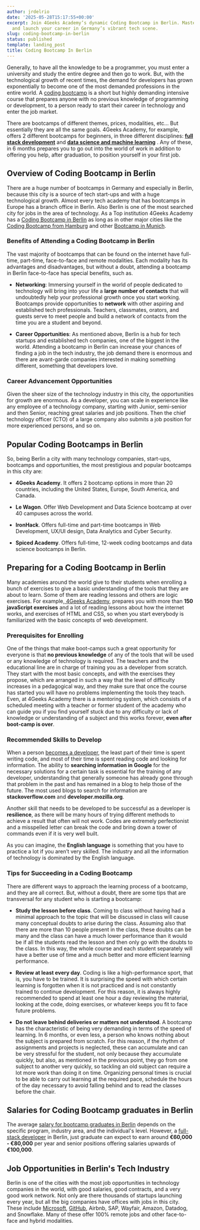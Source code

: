 ```yaml
---
author: jrdelrio
date: '2025-05-28T15:17:55+00:00'
excerpt: Join 4Geeks Academy’s dynamic Coding Bootcamp in Berlin. Master coding skills
  and launch your career in Germany’s vibrant tech scene.
slug: coding-bootcamp-in-berlin
status: published
template: landing_post
title: Coding Bootcamp In Berlin
---
```

Generally, to have all the knowledge to be a programmer, you must enter a university and study the entire degree and then go to work. But, with the technological growth of recent times, the demand for developers has grown exponentially to become one of the most demanded professions in the entire world. A [coding bootcamp](https://4geeksacademy.com/us/coding-bootcamp) is a short but highly demanding intensive course that prepares anyone with no previous knowledge of programming or development, to a person ready to start their career in technology and enter the job market.

There are bootcamps of different themes, prices, modalities, etc… But essentially they are all the same goals. 4Geeks Academy, for example, offers 2 different bootcamps for beginners, in three different disciplines: [**full stack development**](https://4geeksacademy.com/us/coding-bootcamps/part-time-full-stack-developer) and [**data science and machine learning**](https://4geeksacademy.com/us/coding-bootcamps/datascience-machine-learning) . Any of these, in 6 months prepares you to go out into the world of work in addition to offering you help, after graduation, to position yourself in your first job.


## Overview of Coding Bootcamp in Berlin

There are a huge number of bootcamps in Germany and especially in Berlin, because this city is a source of tech start-ups and with a huge technological growth. Almost every tech academy that has bootcamps in Europe has a branch office in Berlin. Also Berlin is one of the most searched city for jobs in the area of technology. As a Top institution 4Geeks Academy has a [Coding Bootcamp in Berlin](https://4geeksacademy.com/us/coding-campus/coding-bootcamp-berlin-germany) as long as in other major cities like the [Coding Bootcamp from Hamburg](https://4geeksacademy.com/us/coding-campus/coding-bootcamp-hamburg-germany) and other [Bootcamp in Munich](https://4geeksacademy.com/us/coding-campus/coding-bootcamp-munich-germany).

### Benefits of Attending a Coding Bootcamp in Berlin

The vast majority of bootcamps that can be found on the internet have full-time, part-time, face-to-face and remote modalities. Each modality has its advantages and disadvantages, but without a doubt, attending a bootcamp in Berlin face-to-face has special benefits, such as.

+ **Networking**: Immersing yourself in the world of people dedicated to technology will bring into your life a **large number of contacts** that will undoubtedly help your professional growth once you start working. Bootcamps provide opportunities to **network** with other aspiring and established tech professionals. Teachers, classmates, orators, and guests serve to meet people and build a network of contacts from the time you are a student and beyond.

+ **Career Opportunities**: As mentioned above, Berlin is a hub for tech startups and established tech companies, one of the biggest in the world. Attending a bootcamp in Berlin can increase your chances of finding a job in the tech industry, the job demand there is enormous and there are avant-garde companies interested in making something different, something that developers love.


### Career Advancement Opportunities

Given the sheer size of the technology industry in this city, the opportunities for growth are enormous. As a developer, you can scale in experience like any employee of a technology company, starting with Junior, semi-senior and then Senior, reaching great salaries and job positions. Then the chief technology officer (CTO) of a large company also submits a job position for more experienced persons, and so on.

## Popular Coding Bootcamps in Berlin

So, being Berlin a city with many technology companies, start-ups, bootcamps and opportunities, the most prestigious and popular bootcamps in this city are:

+ **4Geeks Academy**. It offers 2 bootcamp options in more than 20 countries, including the United States, Europe, South America, and Canada.

+ **Le Wagon**. Offer Web Development and Data Science bootcamp at over 40 campuses across the world.

+ **IronHack**. Offers full-time and part-time bootcamps in Web Development, UX/UI design, Data Analytics and Cyber Security.

+ **Spiced Academy**. Offers full-time, 12-week coding bootcamps and data science bootcamps in Berlin.


## Preparing for a Coding Bootcamp in Berlin

Many academies around the world give to their students when enrolling a bunch of exercises to give a basic understanding of the tools that they are about to learn. Some of them are reading lessons and others are logic exercises. For example,[ 4Geeks Academy](https://4geeksacademy.com/), prepares you with more than **150 javaScript exercises** and a lot of reading lessons about how the internet works, and exercises of HTML and CSS, so when you start everybody is familiarized with the basic concepts of web development.


### Prerequisites for Enrolling

One of the things that make boot-camps such a great opportunity for everyone is that **no previous knowledge** of any of the tools that will be used or any knowledge of technology is required. The teachers and the educational line are in charge of training you as a developer from scratch. They start with the most basic concepts, and with the exercises they propose, which are arranged in such a way that the level of difficulty increases in a pedagogical way, and they make sure that once the course has started you will have no problems implementing the tools they teach. Even, at 4Geeks Academy there is a mentoring system, which consists of a scheduled meeting with a teacher or former student of the academy who can guide you if you find yourself stuck due to any difficulty or lack of knowledge or understanding of a subject and this works forever, **even after boot-camp is over**.


### Recommended Skills to Develop

When a person [becomes a developer](https://4geeksacademy.com/us/index), the least part of their time is spent writing code, and most of their time is spent reading code and looking for information. The ability to **searching information in Google** for the necessary solutions for a certain task is essential for the training of any developer, understanding that generally someone has already gone through that problem in the past and has remained in a blog to help those of the future. The most used blogs to search for information are **stackoverflow.com** and **developer.mozilla.org**.

Another skill that needs to be developed to be successful as a developer is **resilience**, as there will be many hours of trying different methods to achieve a result that often will not work. Codes are extremely perfectionist and a misspelled letter can break the code and bring down a tower of commands even if it is very well built.

As you can imagine, the **English language** is something that you have to practice a lot if you aren’t very skilled. The industry and all the information of technology is dominated by the English language.


### Tips for Succeeding in a Coding Bootcamp

There are different ways to approach the learning process of a bootcamp, and they are all correct. But, without a doubt, there are some tips that are transversal for any student who is starting a bootcamp:

+ **Study the lesson before class**. 
Coming to class without having had a minimal approach to the topic that will be discussed in class will cause many conceptual doubts to arise during the class. Assuming also that there are more than 10 people present in the class, these doubts can be many and the class can have a much lower performance than it would be if all the students read the lesson and then only go with the doubts to the class. In this way, the whole course and each student separately will have a better use of time and a much better and more efficient learning performance.

+ **Review at least every day**. 
Coding is like a high-performance sport, that is, you have to be trained. It is surprising the speed with which certain learning is forgotten when it is not practiced and is not constantly trained to continue development. For this reason, it is always highly recommended to spend at least one hour a day reviewing the material, looking at the code, doing exercises, or whatever keeps you fit to face future problems.

+ **Do not leave behind deliveries or matters not understood**. 
A bootcamp has the characteristic of being very demanding in terms of the speed of learning. In 6 months, or even less, a person who knows nothing about the subject is prepared from scratch. For this reason, if the rhythm of assignments and projects is neglected, these can accumulate and can be very stressful for the student, not only because they accumulate quickly, but also, as mentioned in the previous point, they go from one subject to another very quickly, so tackling an old subject can require a lot more work than doing it on time. Organizing personal times is crucial to be able to carry out learning at the required pace, schedule the hours of the day necessary to avoid falling behind and to read the classes before the chair.


## Salaries for Coding Bootcamp graduates in Berlin

The average [salary for bootcamp graduates in Berlin](https://4geeksacademy.com/us/software-engineer-salary/software-engineer-salary-germany) depends on the specific program, industry area, and the individual's level. However, a [full-stack developer](https://admin.4geeks.com/media/asset/full-stack-developer-portfolio) in Berlin, just graduate can expect to earn around **€60,000 - €80,000** per year and senior positions offering salaries upwards of **€100,000**.


## Job Opportunities in Berlin's Tech Industry

Berlin is one of the cities with the most job opportunities in technology companies in the world, with good salaries, good contracts, and a very good work network. Not only are there thousands of startups launching every year, but all the big companies have offices with jobs in this city. These include [Microsoft](https://www.microsoft.com/en-us/), [GitHub](https://github.com/4GeeksAcademy), Airbnb, SAP, Wayfair, Amazon, Datadog, and Snowflake. Many of these offer 100% remote jobs and other face-to-face and hybrid modalities.